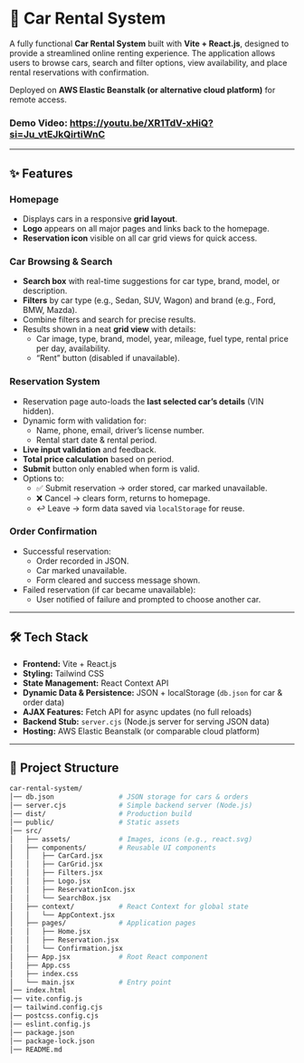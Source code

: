 # 🚗 Car Rental System

A fully functional **Car Rental System** built with **Vite + React.js**, designed to provide a streamlined online renting experience. The application allows users to browse cars, search and filter options, view availability, and place rental reservations with confirmation.

Deployed on **AWS Elastic Beanstalk (or alternative cloud platform)** for remote access.
### Demo Video: https://youtu.be/XR1TdV-xHiQ?si=Ju_vtEJkQirtiWnC
---

## ✨ Features

### Homepage
- Displays cars in a responsive **grid layout**.
- **Logo** appears on all major pages and links back to the homepage.
- **Reservation icon** visible on all car grid views for quick access.

### Car Browsing & Search
- **Search box** with real-time suggestions for car type, brand, model, or description.
- **Filters** by car type (e.g., Sedan, SUV, Wagon) and brand (e.g., Ford, BMW, Mazda).
- Combine filters and search for precise results.
- Results shown in a neat **grid view** with details:
  - Car image, type, brand, model, year, mileage, fuel type, rental price per day, availability.
  - “Rent” button (disabled if unavailable).

### Reservation System
- Reservation page auto-loads the **last selected car’s details** (VIN hidden).
- Dynamic form with validation for:
  - Name, phone, email, driver’s license number.
  - Rental start date & rental period.
- **Live input validation** and feedback.
- **Total price calculation** based on period.
- **Submit** button only enabled when form is valid.
- Options to:
  - ✅ Submit reservation → order stored, car marked unavailable.
  - ❌ Cancel → clears form, returns to homepage.
  - ↩ Leave → form data saved via `localStorage` for reuse.

### Order Confirmation
- Successful reservation:
  - Order recorded in JSON.
  - Car marked unavailable.
  - Form cleared and success message shown.
- Failed reservation (if car became unavailable):
  - User notified of failure and prompted to choose another car.

---

## 🛠️ Tech Stack

- **Frontend:** Vite + React.js  
- **Styling:** Tailwind CSS  
- **State Management:** React Context API  
- **Dynamic Data & Persistence:** JSON + localStorage (`db.json` for car & order data)  
- **AJAX Features:** Fetch API for async updates (no full reloads)  
- **Backend Stub:** `server.cjs` (Node.js server for serving JSON data)  
- **Hosting:** AWS Elastic Beanstalk (or comparable cloud platform)  

---

## 📂 Project Structure

```bash
car-rental-system/
│── db.json                # JSON storage for cars & orders
│── server.cjs             # Simple backend server (Node.js)
│── dist/                  # Production build
│── public/                # Static assets
│── src/
│   ├── assets/            # Images, icons (e.g., react.svg)
│   ├── components/        # Reusable UI components
│   │   ├── CarCard.jsx
│   │   ├── CarGrid.jsx
│   │   ├── Filters.jsx
│   │   ├── Logo.jsx
│   │   ├── ReservationIcon.jsx
│   │   └── SearchBox.jsx
│   ├── context/           # React Context for global state
│   │   └── AppContext.jsx
│   ├── pages/             # Application pages
│   │   ├── Home.jsx
│   │   ├── Reservation.jsx
│   │   └── Confirmation.jsx
│   ├── App.jsx            # Root React component
│   ├── App.css
│   ├── index.css
│   └── main.jsx           # Entry point
│── index.html
│── vite.config.js
│── tailwind.config.cjs
│── postcss.config.cjs
│── eslint.config.js
│── package.json
│── package-lock.json
│── README.md
